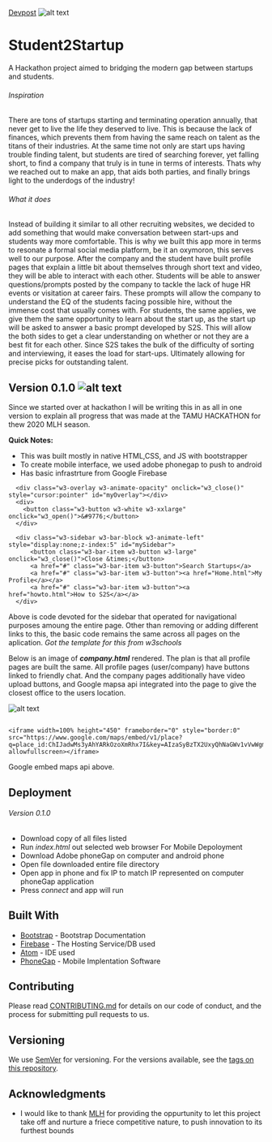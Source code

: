 [TH20]: https://github.com/GTunuFu/Student2Startup/blob/master/TamuHacklogo.png "TAMUHACK 20 LOGO"
[S2S]: https://github.com/GTunuFu/Student2Startup/blob/master/www/sslogo.png "S2S Logo"
[SlackMockUp]: https://github.com/GTunuFu/Student2Startup/blob/master/MockUpSlackProfileScreenShot.png "Mock up Slack Profile Page"
[Devpost](https://devpost.com/software/student2startup)
![alt text][S2S]
# Student2Startup
A Hackathon project aimed to bridging the modern gap between startups and students.

###### Inspiration
There are tons of startups starting and terminating operation annually, that never get to live the life they deserved to live. This is because the lack of finances, which prevents them from having the same reach on talent as the titans of their industries. At the same time not only are start ups having trouble finding talent, but students are tired of searching forever, yet falling short, to find a company that truly is in tune in terms of interests. Thats why we reached out to make an app, that aids both parties, and finally brings light to the underdogs of the industry!

###### What it does
Instead of building it similar to all other recruiting websites, we decided to add something that would make conversation between start-ups and students way more comfortable. This is why we built this app more in terms to resonate a formal social media platform, be it an oxymoron, this serves well to our purpose. After the company and the student have built profile pages that explain a little bit about themselves through short text and video, they will be able to interact with each other. Students will be able to answer questions/prompts posted by the company to tackle the lack of huge HR events or visitation at career fairs. These prompts will allow the company to understand the EQ of the students facing possible hire, without the immense cost that usually comes with. For students, the same applies, we give them the same opportunity to learn about the start up, as the start up will be asked to answer a basic prompt developed by S2S. This will allow the both sides to get a clear understanding on whether or not they are a best fit for each other. Since S2S takes the bulk of the difficulty of sorting and interviewing, it eases the load for start-ups. Ultimately allowing for precise picks for outstanding talent.
## Version 0.1.0 ![alt text][TH20]






Since we started over at hackathon I will be writing this in as all in one version to explain all progress that was made at the TAMU HACKATHON for thew 2020 MLH season. 

**Quick Notes:**
- This was built mostly in native HTML,CSS, and JS with bootstrapper
- To create mobile interface, we used adobe phonegap to push to android 
- Has basic infrastrture from Google Firebase

```
  <div class="w3-overlay w3-animate-opacity" onclick="w3_close()" style="cursor:pointer" id="myOverlay"></div>
  <div>
    <button class="w3-button w3-white w3-xxlarge" onclick="w3_open()">&#9776;</button>
  </div>

  <div class="w3-sidebar w3-bar-block w3-animate-left" style="display:none;z-index:5" id="mySidebar">
      <button class="w3-bar-item w3-button w3-large" onclick="w3_close()">Close &times;</button>
      <a href="#" class="w3-bar-item w3-button">Search Startups</a>
      <a href="#" class="w3-bar-item w3-button"><a href="Home.html">My Profile</a></a>
      <a href="#" class="w3-bar-item w3-button"><a href="howto.html">How to S2S</a></a>
  </div>
  ```
  Above is code devoted for the sidebar that operated for navigational purposes amoung the entire page. Other than removing or adding different links to this, the basic code remains the same across all pages on the aplication. *Got the template for this from w3schools*
  
  Below is an image of ***company.html*** rendered. The plan is that all profile pages are built the same. All profile pages (user/company) have buttons linked to friendly chat. And the company pages additionally have video upload buttons, and Google mapsa api integrated into the page to give the closest office to the users location.
  
![alt text][SlackMockUp] 


```

<iframe width=100% height="450" frameborder="0" style="border:0" src="https://www.google.com/maps/embed/v1/place?q=place_id:ChIJadwMs3yAhYARkOzoXmRhx7I&key=AIzaSyBzTX2UxyQhNaGWv1vVwWgmJcIMb0mjutE" allowfullscreen></iframe>

```
Google embed maps api above. 

## Deployment
###### Version 0.1.0 ######
- Download copy of all files listed
- Run *index.html* out selected web browser
For Mobile Depoloyment
- Download Adobe phoneGap on computer and android phone
- Open file downloaded entire file directory
- Open app in phone and fix IP to match IP represented on computer phoneGap application
- Press *connect* and app will run

## Built With

* [Bootstrap](https://getbootstrap.com/docs/4.4/getting-started/introduction/) - Bootstrap Documentation
* [Firebase](https://firebase.google.com/) - The Hosting Service/DB used
* [Atom](https://atom.io/) - IDE used
* [PhoneGap](https://github.com/phonegap/) - Mobile Implentation Software

## Contributing

Please read [CONTRIBUTING.md](https://gist.github.com/PurpleBooth/b24679402957c63ec426) for details on our code of conduct, and the process for submitting pull requests to us.

## Versioning

We use [SemVer](http://semver.org/) for versioning. For the versions available, see the [tags on this repository](https://github.com/your/project/tags). 


## Acknowledgments

* I would like to thank [MLH](https://mlh.io/) for providing the oppurtunity to let this project take off and nurture a friece competitive nature, to push innovation to its furthest bounds


